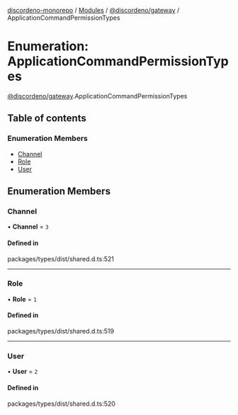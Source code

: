 [discordeno-monorepo](../README.md) / [Modules](../modules.md) / [@discordeno/gateway](../modules/discordeno_gateway.md) / ApplicationCommandPermissionTypes

# Enumeration: ApplicationCommandPermissionTypes

[@discordeno/gateway](../modules/discordeno_gateway.md).ApplicationCommandPermissionTypes

## Table of contents

### Enumeration Members

- [Channel](discordeno_gateway.ApplicationCommandPermissionTypes.md#channel)
- [Role](discordeno_gateway.ApplicationCommandPermissionTypes.md#role)
- [User](discordeno_gateway.ApplicationCommandPermissionTypes.md#user)

## Enumeration Members

### Channel

• **Channel** = `3`

#### Defined in

packages/types/dist/shared.d.ts:521

---

### Role

• **Role** = `1`

#### Defined in

packages/types/dist/shared.d.ts:519

---

### User

• **User** = `2`

#### Defined in

packages/types/dist/shared.d.ts:520
